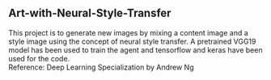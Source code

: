 ## Art-with-Neural-Style-Transfer

This project is to generate new images by mixing a content image and a style image using the concept of neural style transfer. A pretrained VGG19 model has been used to train the agent and tensorflow and keras have been used for the code.\
Reference: Deep Learning Specialization by Andrew Ng
